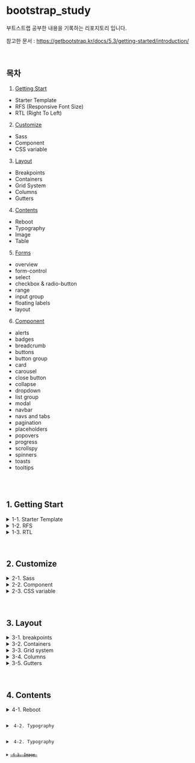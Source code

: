 # bootstrap_study
부트스트랩 공부한 내용을 기록하는 리포지토리 입니다.
</br>

참고한 문서 : https://getbootstrap.kr/docs/5.3/getting-started/introduction/

</br>

## 목차
1. [Getting Start](#1.-Getting-Start)
  - Starter Template
  - RFS (Responsive Font Size)
  - RTL (Right To Left)
2. [Customize](#1.-Customize)
  - Sass
  - Component
  - CSS variable 
3. [Layout](#1.-Layout)
  - Breakpoints
  - Containers
  - Grid System
  - Columns
  - Gutters
4. [Contents](#1.-Contents)
  - Reboot
  - Typography
  - Image
  - Table
5. [Forms](#1.-Forms)
  - overview
  - form-control
  - select
  - checkbox & radio-button
  - range
  - input group
  - floating labels
  - layout
6. [Component](#6.-Component)
  - alerts
  - badges
  - breadcrumb
  - buttons
  - button group
  - card
  - carousel
  - close button
  - collapse
  - dropdown
  - list group
  - modal
  - navbar
  - navs and tabs
  - pagination
  - placeholders
  - popovers
  - progress
  - scrollspy
  - spinners
  - toasts
  - tooltips

</br>
</br>

## 1. Getting Start
<details>
<summary> 1-1. Starter Template</summary>
<div markdown="1">

### Starter Template

```css
<!doctype html>
<html lang="ko">
  <head>
    <!-- Required meta tags -->
    <meta charset="utf-8">
    <meta name="viewport" content="width=device-width, initial-scale=1">

    <!-- Bootstrap CSS -->
    <link href="https://cdn.jsdelivr.net/npm/bootstrap@5.0.2/dist/css/bootstrap.min.css" rel="stylesheet" integrity="sha384-EVSTQN3/azprG1Anm3QDgpJLIm9Nao0Yz1ztcQTwFspd3yD65VohhpuuCOmLASjC" crossorigin="anonymous">

    <title>Hello, world!</title>
  </head>

  <body>
    <h1>Hello, world!</h1>

    <!-- Optional JavaScript; choose one of the two! -->

    <!-- Option 1: Bootstrap Bundle with Popper -->
    <script src="https://cdn.jsdelivr.net/npm/bootstrap@5.0.2/dist/js/bootstrap.bundle.min.js" integrity="sha384-MrcW6ZMFYlzcLA8Nl+NtUVF0sA7MsXsP1UyJoMp4YLEuNSfAP+JcXn/tWtIaxVXM" crossorigin="anonymous"></script>

    <!-- Option 2: Separate Popper and Bootstrap JS -->
    <!--
    <script src="https://cdn.jsdelivr.net/npm/@popperjs/core@2.9.2/dist/umd/popper.min.js" integrity="sha384-IQsoLXl5PILFhosVNubq5LC7Qb9DXgDA9i+tQ8Zj3iwWAwPtgFTxbJ8NT4GN1R8p" crossorigin="anonymous"></script>
    <script src="https://cdn.jsdelivr.net/npm/bootstrap@3.0.2/dist/js/bootstrap.min.js" integrity="sha384-cVKIPhGWiC2Al4u+LWgxfKTRIcfu0JTxR+EQDz/bgldoEyl4H0zUF0QKbrJ0EcQF" crossorigin="anonymous"></script>
    -->
  </body>

</html>
```

### Meta 태그

 meta 태그는 <head></head>요소 내부에 위치하는 특수 태그로, 웹 서버와 웹 브라우저 간에 상호 교환되는 정보를 정의하는데 사용합니다. 사이트의 디자인에는 전혀 영향을 미치지 않고 문서의 내용, 키워드, 누가 만들었는지 등의 `문서 자체의 특성`을 담고 있습니다.

 HTML5에서는 <meta> 요소를 통해 웹 페이지에서 사용자가 볼 수 있는 영역인 viewport를 제어할 수 있도록 name 속성에 viewport 속성값`(name=”viewport”)`을 제공하고 있습니다. 

- meta 태그 요소
    - `http-equiv`
        
        웹 브라우저가 서버에 명령을 내리는 속성. name 속성을 대신해 사용될 수 있으며, html 문서가 응답 헤더와 함께 웹 서버로부터 웹 브라우저에 전송되었을 때만 의미를 갖습니다. 
        
        - <meta `http-equiv="X-UA-Compatible"` content="IE=edge"/>
            - 브라우저 호환성을 지정
            - 항상 IE8 이상의 버전에서 **최신 표준모드**로 렌더링, 모든 IE 브라우저에 호환성 보기를 무시
            - 인터넷 익스플로러의 버전에 따라 렌더링 방식이 다르기 때문에 레이아웃이 깨지거나 작동하지 않을 수 있음
        - <meta `http-equiv="Expires"` content="1"/>
            - 캐시 완료시간을 정의하고, 1분이 지나면 캐시를 지우고 값을 새로 읽어옴
        - <meta `http-equiv="Pragma"` content="no-cache"/>
            - 캐시가 되지 않게 하는 태그(매번 새로운 페이지를 엶)
        - <meta `http-equiv="Content-Type"` content="text/html”; charset=utf-8">
            - 웹문서의 언어를 설정하는 태그
            - 한글을 인식하기 위해선 `charset=utf-8`로 설정해야 함
    - meta 예시 (name)
        - 몇 개의 meta 정보의 이름을 정할 수 있는 속성
        
        ```html
        <!--검색 엔진에 의해 검색되는 단어를 지정합니다-->
        <meta name="keyword" content="Web, html, 웹 표준"/>
        
        <!--검색 결과에 표시되는 문자를 지정합니다-->
        <meta name="description" content="HTML meta tag page"/>
        
        <!--문서의 저자를 정의하는 예제-->
        <meta name="author" content="TCPSchool"/>
        
        <!--모든 장치에서 웹 사이트가 잘 보이도록 뷰포트를 설정하는 예제-->
        <meta name="viewport" content="width=device-width, initial-scale=1.0"/>
        
        <!--날짜(제작일)-->
        <meta name="Date" content="2016-02-15T07:45:37+09:00" />
        ```
        
    - content
        - meta 정보의 내용을 지정
        - name 이나 http-equiv 속성이 명시 되었다면 반드시 포함되어야 하는 속성, 두 속성이 없다면 사용하지 않아도 됨
        
        - meta Robots : name이 robots인 메타 태그의 content에 대한 설명
        
        ```
        <!--content 속성에 지정할 수 있는 값은 다음과 같습니다.-->
        기본 index, follow의 긍정, 부정값의 조합
        1. All(기본값) : 'index, follow'
        2. None : 'noindex, nofollow'
        3. Index : 그 페이지를 수집 대상으로 함
        4. Follow : 그 페이지를 포함해 링크가 걸린 곳을 수집 대상으로 함
        5. Noindex : 그 페이지를 수집대상에서 제외
        6. Nofollow : 그 페이지를 포함해 링크가 걸린 곳을 수집 대상으로 하지 않음
        
        <meta name="Robots" content="noindex, nofollow" />
        ```
        

### Popper

포퍼는 위치 기반으로 `툴팁`과 `팝오버` 같은 UI 요소를 올바르게 배치해주는 `Javascript 라이브러리` 입니다. HTML 요소 사이의 상대적인 위치를 계산해 요소가 화면에 잘 나타나도록 도와줍니다. 용량이 작아 사용감이 좋다는 장점이 있습니다. 

- 부트스트랩에서 popper가 `있는 버전`과 `없는 버전`으로 나눈 이유
    - 부트스트랩은 버전4까지는 Popper를 이용해 툴팁과 팝오버 같은 UI 요소의 위치를 관리
    - 버전5부터는 부트스트랩 자체적으로 개발한 Popper 기능을 사용하고 있어 boostrap5부터는 별도의 Popper.js 라이브러리를 포함할 필요가 없음
    - 부트스트랩 자체 popper를 가지면서 UI 요소의 위치 관리에 대한 성능과 유연성 향상

---

### HTML5 doctype

아래 코드를 추가해 html을 적용합니다. 이 부분이 없다면, funky incomplete styling의 페이지를 만들 수 있습니다. 

```css
<!doctype html>
<html lang="en">
  ...
</html>
```

### Responsive meta tag

```css
<!-- Required meta tags -->
    <meta charset="utf-8">
    <meta name="viewport" content="width=device-width, initial-scale=1">
```

`<meta charset=”utf-8”>` : html 파일의 인코딩을 알려주는 코드, 브라우저에게 text 표현 방식을 알려주는 방식. 이 태그가 없으면 한글, 특수문자들이 깨져서 나올 수 있습니다.

`<meta name~> :` 두 번째 meta를 추가해야 반응형 화면을 구현할 수 있습니다. 

### Bootstrp CSS

이거를 추가하면 부트스트랩에서 미리 정의된 components를 불러와 사용할 수 있습니다. 

```css
<!-- Bootstrap CSS --> 
    <link href="https://cdn.jsdelivr.net/npm/bootstrap@5.0.2/dist/css/bootstrap.min.css" rel="stylesheet" integrity="sha384-EVSTQN3/azprG1Anm3QDgpJLIm9Nao0Yz1ztcQTwFspd3yD65VohhpuuCOmLASjC" crossorigin="anonymous">
```

### JavaScript

js에는 두 가지 버전이 있는데, 이는 popper의 유무 차이입니다. 

- Bundle : popper를 번들로 포함한 소스 코드

```css
<!-- Option 1: Bootstrap Bundle with Popper -->
<script src="https://cdn.jsdelivr.net/npm/bootstrap@5.0.2/dist/js/bootstrap.bundle.min.js" integrity="sha384-MrcW6ZMFYlzcLA8Nl+NtUVF0sA7MsXsP1UyJoMp4YLEuNSfAP+JcXn/tWtIaxVXM" crossorigin="anonymous"></script>
```

- Separate : popper를 포함하지 않은 소스 코드로, popper가 먼저 선행 되어야 함

```css
<!-- Option 2: Separate Popper and Bootstrap JS -->
<script src="https://cdn.jsdelivr.net/npm/@popperjs/core@2.9.2/dist/umd/popper.min.js" integrity="sha384-IQsoLXl5PILFhosVNubq5LC7Qb9DXgDA9i+tQ8Zj3iwWAwPtgFTxbJ8NT4GN1R8p" crossorigin="anonymous"></script>
<script src="https://cdn.jsdelivr.net/npm/bootstrap@5.0.2/dist/js/bootstrap.min.js" integrity="sha384-cVKIPhGWiC2Al4u+LWgxfKTRIcfu0JTxR+EQDz/bgldoEyl4H0zUF0QKbrJ0EcQF" crossorigin="anonymous"></script>    
```

</div>
</details>

<details>
<summary> 1-2. RFS </summary>
<div markdown="1">
**RFS**는 글꼴 크기를 조절하기 위해 만들어졌던 유닛 크기 조절 엔진입니다.

`margin`, `padding`, `border-radius`, `box-shadow`의 단위 값으로 대부분의 css 속성의 크기를 조정할 수 있습니다. 

rem 값 및 view port 단위가 혼합된 `calc()함수`를 컴파일하고, 이를 통해 반응형 스케일링 동작을 활성화할 수 있습니다. 

- calc() 함수
    - 괄호 안의 식을 계산한 결과를 속성값으로 사용하게 해주는 함수
    - 반응형이나 모바일 코딩을 할 때, %로 값을 주기 애매한 것들이 있는데, calc()를 사용해 position, absolute, fixed를 사용하면 정확한 px값을 지정해줄 수 있습니다.
    
    ```css
    // calc() 적용 가능한 필드
    width, height, margin, padding
    
    // 예시
    width:calc(100%/7);
    widht:calc(100px + 5px); 
    ```
    
- calc() 사용시 티
    - 모든 계산은 왼쪽 → 오른쪽
    - 우선순위 : 곱하기, 나누기 > 더하기, 빼기
    - 오페라 브라우저, IE9 미만의 브라우저에서는 지원 불가능
    - 호환성을 위해 -moze, -webkit 같은 `vendor-prefix`를 먼저 작성
    - calc(50% - 10px)와 같이 다른 단위 값 사용가능
    - 더하기/빼기에는 앞뒤 공백이 필수이지만, 곱하기/나누기에는 공백이 없어도 됩니다

### RFS 사용하기

믹스인은 Bootstrap에 포함되어 있으며, `Bootstrap의 scss를 포함`하면 사용할 수 있습니다. 필요하면 RFS를 독립형으로 설치할 수도 있습니다. 

rfs() 믹스인의 약어들

- `font-size`
    
    ```css
    .title {
    	@include font-size(4rem);
    }
    
    .title {
    	font-size: calc(1.525rem + 3.3vw)
    }
    
    // 최소 가로가 1200픽셀인 반응형 화면
    @media (min-width: 1200px) {
    	.title {
    		font-size: 4rem; /*4rem == 64px*/ 
    	}
    }
    
    .selector {
    	@include rfs(4rem, border-radius);
    }
    ```
    
- `margin` 관련 : margin, margin-top, margin-right, margin-bottom, margin-left
- `padding` 관련 : padding, padding-top, padding-right, padding-bottom, padding-left
    - `!important` : 나중에 설정한 값이 적용되지 않게 하는 단어
    
    ```css
    .selector {
    	@include padding(2.5rem !important);
    }
    ```
    

포함해서 사용하고 싶지 않으면, rfs-value()나 rfs-fluid-value()를 사용할 수 있습니다. 

- `rfs-value()` : px 값이 전달되면 값을 rem 값으로 변환하고, px 값이 아니라면 동일한 결과를 반환합니다.
- `rfs-fluid-value()` : 속성 크기를 조정해야할 때 값의 유동적 버전을 반환합니다.
    
    ```css
    .selector {
    	// lg 중단점 아래에만 스타일을 적용합니다. 
      @include media-breakpoint-down(lg) {
        padding: rfs-fluid-value(2rem);
        font-size: rfs-fluid-value(1.125rem);
      }
    }
    ```
    
    `→ 여기서 가져가야 할 것 : rem, vw 는 알아야함!!!!`
  
</div>
</details>


<details>
<summary>1-3. RTL </summary>
  <div>
    오른쪽에서 왼쪽으로 쓰는 텍스트를 사용해야 할 때 추가하는 설정입니다.

### RTL 사용하기 위한 조건

1. <html> 안에 `dir=”rtl”`을 설정 해야합니다. 
2. <html> 안에 `lang=”ar”`와 같이 적절한 lang 속성을 추가합니다. 

RTL이 활성화되고, 컴파일 경량화된 CSS의 스타일시트

```css
<link rel="stylesheet" href="https://cdn.jsdelivr.net/npm/bootstrap@5.0.2/dist/css/bootstrap.rtl.min.css" integrity="sha384-gXt9imSW0VcJVHezoNQsP+TNrjYXoGcrqBZJpry9zJt8PCQjobwmhMGaDHTASo9N" crossorigin="anonymous">
```

### RTL을 반영한 시작 템플릿

html 태그 안에 lang=”ar”, dir=”rtl”이 반영 되어있고, <head> 태그 안에 위에서 언급한 css 스타일시트가 포함된 것을 확인할 수 있습니다. 

```css
<!doctype html>
<html lang="ar" dir="rtl">

  <head>
...
    <!-- Bootstrap CSS -->
    <link rel="stylesheet" href="https://cdn.jsdelivr.net/npm/bootstrap@5.0.2/dist/css/bootstrap.rtl.min.css" integrity="sha384-gXt9imSW0VcJVHezoNQsP+TNrjYXoGcrqBZJpry9zJt8PCQjobwmhMGaDHTASo9N" crossorigin="anonymous">
		
		<title>مرحبا بالعالم!</title>
...
  </head>

  <body>
...
  </body>

</html>
```
  </div>
</details>


</br>
</br>

## 2. Customize

<details>
<summary> 2-1. Sass</summary>
  <div markdown="1">
    CSS의 단점(동일한 코드 재사용을 위한 중복, 변수 선언 불가능)을 보완한 확장 언어입니다.

컴파일 과정을 통해 CSS 파일을 생성해 줘 코드 작성에 드는 시간을 줄여주고, 코드를 관리하는데 도움을 줍니다. sass, scss는 변수 선언이 가능합니다.

Sass의 `장점`

- 하나의 컴파일러로 모두 컴파일 가능
- 오래된 CSS 확장 언어기에 많은 커뮤니티를 가지고 있음

### Sass로 스타일시트 생산하는 방법

- Sass가 제공하는 문법 기반으로 코드 작성
- 컴파일 → CSS 파일 빌드

SCSS는 전처리기로, 표준 CSS보다 훨씬 많은 기능으로 편리하게 코드를 작성할 수 있습니다. 

하지만 웹에서는 CSS만 동작하므로 작성한 전처리기를 웹에서 동작 가능한 `표준의 CSS로 컴파일` 합니다. 

- Sass vs. SCSS
    
    Sass:
    
    중괄호, 세미콜론을 사용하지 않아 코드가 깔끔하고, 더 간결하고 작성하기에 편리합니다. 
    
    ```css
    .list
      width: 100px
      float: left
      li
        color: red
        background: url("./image.jpg")
        &:last-child
          margin-right: -10px
    ```
    
    SCSS:
    
    중괄호, 세미콜론 있지만 인라인 코드를 작성할 수 있고, CSS와 유사한 문법을 가지기 때문에 코드 통합이 훨씬 쉽습니다. 보통의 경우 SCSS를 주로 사용합니다. 
    
    ```css
    .list {
      width: 100px;
      float: left;
      li {
        color: red;
        background: url("./image.jpg");
        &:last-child {
          margin-right: -10px;
        }
      }
    }
    ```
    

### 패키지 매니저를 사용하지 않는 프로젝트의 파일 구조

```css
your-project/
├── scss
│   └── custom.scss
└── bootstrap/
    ├── js
    └── scss
```

custom-element 클래스의 색깔과 배경 색깔을 설정하는 코드

```css
.custom-element {
	color: $gray-100;
	background-color: $dark;
}
```

### 더하기 및 빼기

더하기와 빼기는 calc()함수를 이용할 수도 있고, add(), subtract() 함수를 이용해 구현할 수 있습니다. 

calc()는 식에 0이 들어갔을 때 에러가 발생할 수 있으므로 식에 0이 있는 경우에 `add()`, `subtract()`를 이용할 수 있습니다.

```css
$border-radius: .25rem;
$border-width-nonzero: 1px;
$border-width-zero: 0px;

// valid, Output calc(.25rem - 1px)
.element {
	border-radius: calc($border-radius - $border-width-nonzero);
}

// valid, Output calc(.25rem - 1px)
.element {
	border-radius: subtract($border-radius - $border-width-nonzero);
}

// invalid, calc(.25rem - 0px)
.element {
	border-radius: calc($border-radius - $border-width-zero);
}

// valid, Output : .25rem
.element {
	border-radius: subtract($border-radius - $border-width-zero);
}
	
```

### 색상 스킴(scheme)

- `prefers-color-scheme`은 미디어(media) 쿼리의 간단한 믹스인 입니다
- light, dark, 사용자 정의 색상 배합을 지원합니다

```css
@mixin color-scheme($name) {
	@media (prefers-color-scheme: #($name}) {
		@content;
	}
}
```

```css
.custom-element {
	@include color-scheme(dark) {
		// 다크 모드 스타일 삽입
	}
	
	@include color-scheme(custom-name-scheme) {
		// 사용자 설정 스킴 스타일 삽입
	}
}
```
  </div>
</details>

<details>
<summary> 2-2. Component</summary>
  <div markdown="1">
    Bootstrap의 컴포넌트는 주로 기본-제어자 명명법으로 만들어졌습니다. 

이는 가장 상위 클래스에서 하위로 내려가면서 그룹화하기 용이 합니다. 

예) 기본 클래스 : `.btn`같은 기본 클래스

제어자 클래스 : `.btn-primary`, `.btn-success`

위에서 정의한 제어자 클래스는 $theme-colors 맵에서 구축되어 제어자 클래스 수와 이름을 재정의 합니다. 

```css
$theme-colors: (
  primary: #007bff,
  secondary: #6c757d,
  success: #28a745,
  // ... 다른 색상들 ...
);
// primary, secondary, success 는 색상 이름
```

- 예시 코드 ($theme-colors 맵을 반복해 .alert 컴포넌트 제어자 생성)
    
    ```jsx
    // Generate contextual modifier classes for colorizing the alert
    
    @each $state, $value in $theme-colors {
      $alert-background: shift-color($value, $alert-bg-scale);
      $alert-border: shift-color($value, $alert-border-scale);
      $alert-color: shift-color($value, $alert-color-scale);
    
      @if (contrast-ratio($alert-background, $alert-color) < $min-contrast-ratio) {
        $alert-color: mix($value, color-contrast($alert-background), abs($alert-color-scale));
      }
      .alert-#{$state} {
        @include alert-variant($alert-background, $alert-border, $alert-color);
      }
    }
    ```
    
- 예시 코드 ($theme-colors 맵을 반복해 .list-group 컴포넌트 제어자 생성)
    
    ```jsx
    // List group contextual variants
    // Add modifier classes to change text and background color on individual itmes.
    // Organizationally, this must come after the ':hover' states
    
    @each $state, $value in $theme-colors {
      $list-group-variant-bg: shift-color($value, $list-group-item-bg-scale);
      $list-group-variant-color: shift-color($value, $list-group-item-color-scale);
      @if (contrast-ratio($list-group-variant-bg, $list-group-variant-color) < $min-contrast-ratio) {
        $list-group-variant-color: mix($value, color-contrast($list-group-variant-bg), abs($list-group-item-color-scale));
      }
    
      @include list-group-item-variant($state, $list-group-variant-bg, $list-group-variant-color);
    }
    ```
  </div>
</details>


<details>
<summary> 2-3. CSS variable</summary>
  <div markdown="1">
    이 변수는 브라우저 검사기, 코드 샌드박스, 일반 프로토타입을 작업할 때 `테마 색상, 중단점, 주요 글꼴 스택`과 같이 일반적으로 자주 사용되는 값에 대해 간단한 접근을 제공합니다.

제 3의 css와의 충돌을 피하기 위해 모든 사용자 정의 속성 앞에 `bs-`(bootstrap)가 붙습니다.

이 css 변수들은 _root.scss에 위치해 있고, 컴파일된 dist 파일에 포함되어 있습니다. :root를 명시한 뒤 사용할 수 있습니다. 

```jsx
// 예시 코드

:root {
  --bs-blue: #0d6efd; 
  --bs-indigo: #6610f2;
  --bs-purple: #6f42c1;
	--bs-font-sans-serif: system-ui, -apple-system, "Segoe UI", Roboto, "Helvetica Neue", Arial, "Noto Sans", "Liberation Sans", sans-serif, "Apple Color Emoji", "Segoe UI Emoji", "Segoe UI Symbol", "Noto Color Emoji";
  --bs-font-monospace: SFMono-Regular, Menlo, Monaco, Consolas, "Liberation Mono", "Courier New", monospace;
  --bs-gradient: linear-gradient(180deg, rgba(255, 255, 255, 0.15), rgba(255, 255, 255, 0));
}
```

### 접두사

사용자가 작성한 코드와 충돌을 피하기 위해 CSS 변수는 앞에  `--` 접두사를 붙입니다. 

기본값은 `bs-` 입니다.

```jsx
// 예시 코드 

.ex {
  --color: red; // 여기에서의 --color는 기존의 color와는 다른 속성입니다.
  color: blue;
}

body {
  font: 1rem/1.5 var(--bs-font-sans-serif);
}
a {
  color: var(--bs-blue);
}
```
    
  </div>
</details>

</br>
</br>

## 3. Layout
<details>
<summary> 3-1. breakpoints</summary>
  <div markdown="1">
  브레이크 포인트는 반응형 레이아웃이 장비에서 어떻게 행동할 지 커스터마이징 할 수 있는 가로입니다. 

### Breakpoints 핵심 개념

- **`Breakpoints` aret he building blocks of responsive design**
    - 부트스트랩을 사용해 특정 뷰포트나 장치 사이즈를 조절할 수 있음
- **Use `media queries` to architect your CSS by breakpoint**
- **Mobile first, responsive design is the goal**

각 breakpoint에는 고유한 컨테이너/클래스 접두어/수정자가 있습니다. 

### 가능한 breakpoints

부트스트랩에는 6개의 기본 breakpoints가 있습니다. 만약 Sass 파일을 사용한다면 breakpoints도 커스터마이즈 할 수 있습니다. 

width는 12의 배수

예시 (Breakpoint : Class infix, Dimensions 순)

- Extra small : NONE, <576px
- small : sm, ≥576px
- Medium :md, ≥768px
- Large : lg, ≥992px
- Extra large : xl, ≥1200px
- Extra extra large : xxl, ≥1400px

### Media queries

- min-width
    
    ```css
    // 'xs' 사이즈는 media query가 없습니다.
    
    @media (min-width: 576px) { ... } // 핸드폰 같이 작은 장비
    @media (min-width: 768px) { ... } // 태블릿
    @media (min-width: 992px) { ... } // 데스크탑
    @media (min-width: 1200px) { ... } // 1200px 이상의 큰 데스크탑
    @media (min-width: 1400px) { ... } // 1400px 이상의 큰 데스크탑
    ```
    
- max-width
    
    max-width에서는 위 코드와 동일하나 px 값을 .02px을 뺀 값으로 설정해야합니다. 
    
    `0.02px 값을 빼는 이유` : 브라우저는 range context queries를 지원하지 않기 때문에 **더 높은 정밀도의 값**을 사용해 분수너비가 있는 min-, max- 접두사 및 뷰포트의 제한 사항을 해결합니다.
    
    ```css
    // 'xs' 사이즈는 media query가 없습니다.
    
    @media (max-width: 575.98px) { ... } // 핸드폰 같이 작은 장비
    @media (max-width: 767.98px) { ... } // 태블릿
    @media (max-width: 991.98px) { ... } // 데스크탑
    @media (max-width: 1199.98px) { ... } // 1200px 이하의 큰 데스크탑
    @media (max-width: 1399.98px) { ... } // 1400px 이하의 큰 데스크탑
    ```
    
- break point `width 여러개` 설정하기
    
    ```css
    @media (min-width: 768px) and (max-width: 1199.98px) { ... }
    ```
	
  </div>
</details>

<details>
<summary> 3-2. Containers</summary>
  <div markdown="1">
  컨테이너는 주어진 장치나 viewport 안에서 내용을 contain, pad, align하는 근본적인 빌딩 블록입니다.

### 작동 방식

컨테이너는 가장 기본적인 레이아웃 요소이고, 부트스트랩의 `기본 grid 시스템`을 이용하기 위해서는 필수입니다. 컨테이너는 contain, pad, center에 사용됩니다. 

- 부트스트랩의 3가지 컨테이너
    - `.container`
        - 각 반응형 breakpoint에 max-width를 설정
    - `.container-(breakpoint)`
        - 특정 breakpoint까지 width : 100% 설정
    - `.container-fluid`
        - 모든 breakpoint에 100% 설정

- container 예시
    - 각 사이즈(sm, md,,)의 breakpoint에 도달하기 전까지는 width=100%
    
    ### Default Container
    
    부트스트랩의 `.container`는 breakpoint 마다 max-width가 변경되는 반응형/fixed width 컨테이너 입니다. 
    
    기본으로 제공되는 크기는 다음과 같으며, Sass map에서 수정할 수도 있습니다. 
    
    ```css
    $container-max-widths: (
      sm: 540px,
      md: 720px,
      lg: 960px,
      xl: 1140px,
      xxl: 1320px
    );
    ```
	
  </div>
</details>

<details>
<summary> 3-3. Grid system </summary>
  <div markdown="1">
  부트스트랩의 grid system은 내용을 할당하고 layout하기 위해 `container, row, column 시리즈`를 사용합니다. 이는 flexbox에 있으며, 전적으로 반응형입니다. 

작동 방법

- 부트스트랩의 그리드는 **6개의 반응형 breakpoint**s를 가집니다
    - 컨테이너, 컬럼 크기/행동을 각 breakpoint로 조절할 수 있음을 의미
- 컨테이너는 콘텐츠를 중앙에 놓고 가로로 채웁니다
- **행은 열의 wrapper** 입니다
    - 행은 열 크기를 균일하게 적용하고, gutter class를 통해 콘텐츠의 간격을 변경하는 수정자 클래스를 지원합니다.
- **열(column)은 매우 유연**합니다
    - 행 당 12개의 템플릿 열을 사용할 수 있어 여러 열에 걸쳐 있는 다양한 요소 조합을 만들 수 있습니다.
- **Gutters는 반응형이고, 사용자 정의가 가능합니다**
    - Gutter 클래스는 모든 breakpoint에서 사용가능하고, margin/padding 간격과 같은 크기
    - 수평 gutter는 `.gx-*`, 수직 gutter는 `.gy-*`, 모든 gutter는 g-*로 변경합니다
    - `.g-0`은 gutter를 제거하는 데에 사용 가능합니다
- Sass 변수, 맵, 믹스인은 그리드를 구동합니다
    - bootstrap에서 미리 정의된 grid class를 사용하지 않으려면 grid의 Sass 소스를 추가해 직접 생성할 수 있습니다

### 열 자동 레이아웃

- **같은 너비** : 별다른 설정을 하지 않으면, 각 중단점에서 생성하는 **모든 열의 너비는 동일**
    - `<div class=”col”>`
    
    
    - html 코드
        
        ```html
        <div class="container">
          <div class="row">
            <div class="col">
              1 of 2
            </div>
            <div class="col">
              2 of 2
            </div>
          </div>
          <div class="row">
            <div class="col">
              1 of 3
            </div>
            <div class="col">
              2 of 3
            </div>
            <div class="col">
              3 of 3
            </div>
          </div>
        </div>
        ```
        
- **하나의 column 너비 설정** : 한 열의 너비를 설정하면 그 주변에 있는 열은 자동 크기 조절됩니다
    - `<div class=”col”>`, `<div class=”col-6”>`
    
    
    - html 코드
        
        ```html
        <div class="container">
          <div class="row">
            <div class="col">
              1 of 3
            </div>
            <div class="col-6">
              2 of 3 (wider)
            </div>
            <div class="col">
              3 of 3
            </div>
          </div>
          <div class="row">
            <div class="col">
              1 of 3
            </div>
            <div class="col-5">
              2 of 3 (wider)
            </div>
            <div class="col">
              3 of 3
            </div>
          </div>
        </div>
        ```
        
- **가변 너비 컨텐츠** : `col-{breakpoint}-auto` 클래스를 사용하면 컨텐츠의 자연스러운 너비에 따라 열 크기를 조정합니다
    

### 행열

`.row-cols-*`(예시 : .row-cols-4) 클래스를 사용해 행렬을 만들 수 있습니다. 

.col-* 클래스는 개별 column에 적용되고, 행열 클래스는 부모 .row에 설정됩니다. 

```html
<div class="container text-center">
  <div class="row row-cols-2"> // 컬럼 2개
    <div class="col">Column</div>
    <div class="col">Column</div>
    <div class="col">Column</div>
    <div class="col">Column</div>
  </div>
</div>
```

<div class="row `row-cols-auto`"> 도 존재하고, 결과는 다음과 같습니다
	
  </div>
</details>

<details>
<summary> 3-4. Columns </summary>
  <div markdown="1">
  ### 열 작동 원리

- 열은 그리드의 **flexbox 아키텍처 기반**입니다
    - 열이 커지거나 줄어드는 방식을 선택할 수 있습니다
- 그리드 레이아웃을 만들 때 **모든 컨텐츠는 열**에 들어갑니다
    - 그리드 계층 구조는 `container → row → column → contents` 입니다
- Bootstrap에는 빠른 반응형 레이아웃을 만들기 위해 `미리 정의된 클래스`가 포함되어 있습니다
    - 각 그리드 계층의 12개의 열에 원하는 레이아웃을 생성할 수 있습니다

### 열 정렬

- 수직 정렬
    - `align-items-*` 를 통해 열의 위치를 지정할 수 있습니다
    - `<div class=”row align-items-start”>`
        
        
    - html 코드
        
        ```html
        <div class="container">
          <div class="row align-items-start">
            <div class="col-3">
              One of three columns
            </div>
          </div>
        ```
        
    - `<div class=”row align-items-center”>`
        
        
    - `<div class=”row align-items-end”>`
        
        
    - 각 열에 위치를 다르게 설정해 정렬할 수도 있습니다
        
    
- 수평 정렬
    - 수평 정렬은 `justify-content-*` 클래스를 이용해 구현할 수 있습니다
    - * 에 들어갈 수 있는 키워드 : **start(default)**, center, **end** `+ around, between, evenly`

### 열 줄바꿈

단일 행에 12개 이상의 열이 있는 경우, 추가 열의 각 그룹은 하나의 단위씩 새 줄로 줄바꿈 됩니다

```html
<div class="container">
  <div class="row">
    <div class="col-9">.col-9</div>
    <div class="col-offset-4 col-4">.col-4<br>Since 9 + 4 = 13 &gt; 12, this 4-column-wide div gets wrapped onto a new line as one contiguous unit.</div>
    <div class="col-6">.col-6<br>Subsequent columns continue along the new line.</div>
  </div>
</div>
```

열 분할/재정렬/오프셋은 잘 모르겠어서 추후 공부 후 업로드 예정
	
  </div>
</details>

<details>
<summary> 3-5. Gutters </summary>
  <div markdown="1">
  gutter는 열 사이의 패딩으로, bootstrap 그리드 시스템에서 컨텐츠의 간격을 맞추고, 정렬하는 데에 사용 됩니다. 

### 거터 작동원리

- 거터는 가로 padding에 의해 생성되는 열 컨텐츠 사이의 간격입니다.
    - 각 열에 padding-right, padding-left를 설정해 음수 margin을 사용해 각 행의 시작과 끝에서 이를 오프셋하여 콘텐츠를 정렬합니다
- 거터의 너비는 `1.5rem(24px)`에서 시작합니다
- 거터는 반응형으로 조정될 수 있습니다
    - breakpoint 별로 거터 클래스를 사용해 가로/세로를 비롯한 모든 거터를 수정할 수 있습니다

### 수평 거터

- `.gx-* 클래스`를 사용해 수평 거터 너비를 제어할 수 있습니다
- .container 또는 .container-fluid 부모는 일치하는 padding 유틸리티를 사용해 원하지 않는 오버플로를 방지하기 위해 더 큰 gutter를 사용하는 경우 조정해야할 수 있습니다 → 대안은 `overflow-hidden 클래스`로 `.row 주위에 래퍼`를 추가하는 것입니다
    
    
    ```html
    <div class = “overflow-hidden”> 
    	<div class=”row”>~
    ```
    
    
    ```html
    <div class="container px-4 text-center">
      <div class="row gx-5"> // 여기에 gutter 5가 적용 되어있습니다
        <div class="col">
         <div class="p-3">Custom column padding</div>
        </div>
        <div class="col">
          <div class="p-3">Custom column padding</div>
        </div>
      </div>
    </div>
    ```
    

### 수직 거터

- `.gy-* 클래스`를 사용해 열이 줄바꿈 될 때 행 내의 세로 거터 너비를 제어하는 데 사용할 수 있습니다.
    - 수평 거터와 마찬가지로 페이지 끝 .row 아래에 약간의 오버플로를 유발할 수 있습니다. 이 경우 `.overflow-hidden 클래스`로 `.row 주위에 래퍼`를 추가합니다.


```html
<div class="container overflow-hidden text-center">
  <div class="row gy-5">
    <div class="col-6">
      <div class="p-3">Custom column padding</div>
    </div>
    <div class="col-6">
      <div class="p-3">Custom column padding</div>
    </div>
    <div class="col-6">
      <div class="p-3">Custom column padding</div>
    </div>
    <div class="col-6">
      <div class="p-3">Custom column padding</div>
    </div>
  </div>
</div>
```

### 수평 & 수직 거터

- .`g-* 클래스`를 사용해 거터 너비를 제어할 수 있습니다.
    
    
    ```html
    <div class="container text-center">
      <div class="row g-2">
        <div class="col-6">
          <div class="p-3">Custom column padding</div>
        </div> -> 3번 더 반복
      </div>
    </div>
    ```
    

### 거터 제거

- 사전 정의된 그리드 클래스 열 사이의 거터는 `.g-0`으로 제거할 수 있습니다. 이렇게 하면 .row에서 음수 margin이 제거되고, 모든 직계 자식 열에서 가로 padding이 제거 됩니다
    
    
    ```html
    <div class="row g-0 text-center">
    
    <!--화면이 sm 사이즈일 때는 열 6개 크기, md 사이즈일 때는 열 8개 크기-->
      <div class="col-sm-6 col-md-8">.col-sm-6 .col-md-8</div>
    
    <!--화면이 sm 사이즈일 때는 열 6개 크기, md 사이즈일 때는 열 4개 크기-->
      <div class="col-6 col-md-4">.col-6 .col-md-4</div>
    
    </div>
    ```
	
  </div>
</details>

</br>
</br>

## 4. Contents 

<details>
<summary> 4-1. Reboot </summary>
  <div markdown="1">
    Reboot는 `단일 파일에 있는 요소별 css 변경 모음`을 의미하고, Bootstrap을 초기에 빌드하는 우아하고 일관되며 간단한 기준선을 제공합니다. 

> 몇몇 요소들의 margin-top이 제거되거나, 기본 폰트가 변경되는 등 **요소들의 기본 설정 값이 변경된 내용**을 설명하고 있습니다.
> 

### 제목

제목크기는 <h1>-<h6> 요소로 설정할 수 있으며, 구체적인 특징은 다음과 같습니다.

margin-top : removed

margin-bottom : .5rem(8px)

line-height : tightened 

### 문단

모든 <p> 요소는 모두 `margin-top이 제거`되어있고, `margin-bottom은 1rem` 입니다. 

### 링크

링크는 기본 색상과 underline이 적용됩니다. :hover일 때 링크는 변경되며, :visited일 때는 변경되지 않습니다.

### 목록

모든 목록(`<ul>, <ol>, <dl>`)에는 `margin-top과 margin-bottom: 1rem`이 제거됩니다. 중첩된 목록에는 margin-bottom이 없습니다. 

`<ul>, <ol> 요소`에서 padding-left를 재설정했습니다.

### 인라인 코드

인라인 코드는 <code> 태그로 묶고, html 꺽쇠 괄호는 ‘<’로 작성하는 것이 아닌, `&lt;` 나 `&rt;` 로 표현해서 꺽쇠를 escape 해야합니다.

```html
For example, <code>&lt;section&gt;</code> should be wrapped as inline.

<!--output : For example, <section> should be wrapped as inline-->
```

### 코드 블록

코드가 여러 줄일 때는 <pre></pre> 태그를 사용합니다. 

올바른 렌더링을 위해 `꺽쇠 괄호를 이스케이프`를 잊으면 안됩니다.

<pre> 요소는 margin-top을 제거하고 margin-bottom에 rem 단위를 사용하도록 재설정 됩니다.
  </div>
</details>

<details>
<summary> 4-2. Typography </summary>
  <div markdown="1">
		
  </div>
</details>

<details>
<summary> 4-2. Typography </summary>
  <div markdown="1">
    ### 전역 설정

- 각 os 및 기기에 가장 적합한 기본 글꼴 스택을 사용합니다
- 일반적으로 `16px`의 기본 글꼴 크기를 제공하고, 브라우저 기본값은 사용자가 지정 가능합니다
- <body>에 적용된 타이포그래피는 `$font-family-base`, `$font-size-base`, `$line-height-base` 속성을 사용합니다
- `$link-color`를 통해 글로벌 링크 색상을 설정합니다
- `$body-bg`를 사용해 <body>에 background-color를 설정합니다

### 제목

- <h1>~<h6>
    
    <h1>~<h6>을 사용해 제목 크기를 지정할 수 있습니다. 
    
    만약 제목의 글꼴 스타일과 일치시키고 싶지만 관련 html 요소를 사용할 수 없는 경우 .h1부터 .h6 클래스도 사용할 수 있습니다. 
    
    ```html
    <p class="h1">h1. Bootstrap heading</p>
    <p class="h2">h2. Bootstrap heading</p>
    <p class="h3">h3. Bootstrap heading</p>
    <p class="h4">h4. Bootstrap heading</p>
    <p class="h5">h5. Bootstrap heading</p>
    <p class="h6">h6. Bootstrap heading</p>
    ```
    

### 사용자 정의 제목

.text-body-secondary를 사용해 작은 보조 제목 텍스트를 만들 수 있습니다

With faded secondary text에 적용

```html
<h3>
  Fancy display heading
  <small class="text-body-secondary">With faded secondary text</small>
</h3>
```

### Display

눈에 띄는 제목이 필요한 경우 `표시 제목`을 사용하는 것이 좋습니다. 이 제목은 좀 더 크고, 약간 더 독선적인 제목 스타일입니다.

```html
<h1 class="display-1">Display 1</h1>
<h1 class="display-2">Display 2</h1>
<h1 class="display-3">Display 3</h1>
<h1 class="display-4">Display 4</h1>
<h1 class="display-5">Display 5</h1>
<h1 class="display-6">Display 6</h1>

<!--display-* 형태로, * 값이 1에서 6으로 갈수록 글자 크기가 줄어듭니다-->
```

### 서두

.lead 클래스를 활용해 단락을 눈에 띄게 만들 수 있습니다

- .lead 적용 (크기가 좀 더 커진 것을 확인할 수 있습니다)
      

- .lead 미적용

	    
### 인라인 텍스트 요소

하이라이트, 글 지우기, 밑줄, 볼드 등 다양하게 텍스트를 스타일링 할 수 있습니다


```html
<p>You can use the mark tag to <mark>highlight</mark> text.</p>

<p><del>This line of text is meant to be treated as deleted text.</del></p>
<p><s>This line of text is meant to be treated as no longer accurate.</s></p>

<p><ins>This line of text is meant to be treated as an addition to the document.</ins></p>
<p><u>This line of text will render as underlined.</u></p>

<p><small>This line of text is meant to be treated as fine print.</small></p>
<p><strong>This line rendered as bold text.</strong></p>
<p><em>This line rendered as italicized text.</em></p>
```

- <mark>, .mark : 참조 또는 표기 목적으로 표시, 강조된 텍스트
- <small>, .small : 부가적인 댓글과 작은 텍스트
- <s>, .text-decoration-line-through : 더이상 관련이 없거나 더이상 정확하지 않은 요소
- <u>, .text-decoration-underline : 텍스트가 아닌 주석이 있음을 나타내는 방식, 렌더링 되어야 하는 인라인 텍스트 범위를 나타냄

### 인용문

`<blockquote class=”blockquote”>`를 사용해 문서 내의 다른 소스에서 콘텐츠 블록을 `인용`합니다. 

- 인용 출처
    
    인용에 대한 출처는 <blockquote>를 `<figure>`로 감싸고, <figure> 내에 `<figcaption>` 또는 `.blockquote-footer 클래스`를 통해 표현할 수 있습니다.
    
    ```html
    <figure>
    <!--인용문-->
      <blockquote class="blockquote">
        <p>A well-known quote, contained in a blockquote element.</p>
      </blockquote>
    
    <!--인용 출처-->
      <figcaption class="blockquote-footer">
        Someone famous in <cite title="Source Title">Source Title</cite>
      </figcaption>
    
    </figure>
    ```
    
- 인용구 정렬
    
    인용구를 정렬하려면 <figure> 태그에 `.text-*` 를 적용합니다. `center`, `end` 등을 설정할 수 있습니다. 
    

### 목록

- 말 줄임표
- `.text-truncate 클래스`를 추가해 말 줄임표를 사용할 수 있습니다.
    
  
    ```html
    <dl class="row">
    	<dt class="col-sm-3 text-truncate">Truncated term is truncated</dt>
      <dd class="col-sm-9">This can be useful when space is tight. Adds an ellipsis at the end.</dd>
    </dl>
    ```
  </div>
</details>

<details>
<summary> 4-3. Image </summary>
  <div markdown="1">
	  ### 이미지

- 반응형 이미지

Bootstrap의 이미지는 `.img-fluid`를 통해 반응형으로 만들어집니다. 그러면 이미지에 `max-width: 100%;`, `height: auto;`가 적용되어 부모 너비와 함께 크기가 조정됩니다.

```html
<!-- .img-fluid 클래스가 적용됨-->
<img src="..." class="img-fluid" alt="..."/>
```

- 이미지 썸네일

`.img-thumbmail`을 사용해 이미지에 `둥근 1px 테두리 모양`을 제공할 수 있습니다

```html
<img src="..." class="img-thumbnail" alt="..."/>
```

- 이미지 정렬
    
    ```html
    <img src="..." class="rounded float-start" alt="...">
    <img src="..." class="rounded float-end" alt="...">
    ```
    

### 사진

<picture> 요소를 사용하여 특정 <img>에 대해 여러 <source> 요소를 지정하는 경우, `.img-* 클래스`를 <picture> 태그가 아닌 `<img> 태그`에 추가해야 합니다.

```html
<picture>
  <source srcset="..." type="image/svg+xml">
  <img src="..." class="img-fluid img-thumbnail" alt="...">
</picture>
```
	  
  </div>
<details>
<summary> 4-4. Table </summary>
  <div markdown="1">
	  `테이블의 opt-in 스타일`에 대한 문서와 예시에 대한 설명입니다.

<table>에 .table을 넣으면 우리의 선택 수정자 클래스 또는 커스텀 스타일로 확장할 수 있습니다. 

### 개요

Bootstrap에서 .table 기반 테이블을 표현하는 방법입니다. 

- 코드
    
    ```html
    <table class="table">
    
      <thead>
        <tr>
          <th scope="col">#</th>
          <th scope="col">First</th>
          <th scope="col">Last</th>
          <th scope="col">Handle</th>
        </tr>
      </thead>
    
      <tbody>
        <tr>
          <th scope="row">1</th>
          <td>Mark</td>
          <td>Otto</td>
          <td>@mdo</td>
        </tr>
    
        <tr>
          <th scope="row">2</th>
          <td>Jacob</td>
          <td>Thornton</td>
          <td>@fat</td>
        </tr>
    
        <tr>
          <th scope="row">3</th>
          <td colspan="2">Larry the Bird</td>
          <td>@twitter</td>
        </tr>
      </tbody>
    
    </table>
    ```
    

### 테이블 강조

`.table-striped`를 사용해 <tbody> 내의 테이블 행에 줄무늬를 추가합니다.

```html
<table class="table table-striped"> ... </table>

<table class="table table-columns"> ... </table>

// 테이블 색상(dark), 테이블 줄무늬 패턴 추가
<table class="table table-dark table-striped"> ... </table>
<table class="table table-dark table-striped-columns"> ... </table>

// 테이블 색상(dark), 테이블 줄무늬 패턴 추가
<table class="table table-success table-striped"> ... </table>
<table class="table table-success table-striped-columns"> ... </table>
```

### hover를 할 수 있는 행

`.table-hover`를 추가해 <tbody> 내의 `테이블 행에 마우스 오버 상태를 활성화`합니다.

```html
<table class="table table-hover"></table>
<table class="table table-dark table-hover"></table>
<table class="table table-striped table-hover"></table>
```

### 활성화 테이블

`.table-active 클래스`를 추가해 테이블 행 또는 셀을 강조 표시합니다. 

### 테이블 테두리

- 테두리가 있는 테이블
    
    셀의 모든 면에 테두리가 있는 테이블을 만들려면 .table-border를 추가하면 됩니다.
    
    ```html
    <table class="table table-bordered"> ... </table>
    
    // 색상 변경
    <table class="table table-bordered border-primary"> ... </table>
    ```
    
- 테두리가 없는 테이블
    
    ```html
    <table class="table table-borderless"> ... </table>
    
    // 색상 변경
    <table class="table table-dark table-borderless"> ... </table>
    ```
    
- 얇은 테이블
    
    .table-sm을 추가해 모든 셀의 padding을 반으로 잘라 .table을 더 간결하게 만듭니다. 
    
    ```html
    // 기본 버전 
    <table class="table table-sm"> ... </table>
    
    // dark 버전
    <table class="table table-dark table-sm"> ... </table>
    ```
    

### 테이블 그룹 나누기

<thead>, <tbody> 또는 <tfoot>에 `.table-group-divider 클래스`를 추가하면 됩니다.

### 테이블 이름

`<caption>`은 테이블 이름과 같은 기능을 합니다. 테이블에 이름을 설정하면, 스크린 리더를 사용하는 사용자가 테이블을 찾고 그 내용을 이해하고 읽을 것인지 결정할 수 있도록 도와줍니다. 
	

```html
<table class="table table-sm">
  <caption>List of users</caption>
  <thead>
    ...
  </thead>
  <tbody>
    ...
  </tbody>
</table>

<!--테이블 이름을 상단에 올리기-->
<table class="table caption-top"> 
```

### 반응형 테이블

.table-responsive 클래스로 반응형 테이블을 만들면 테이블을 쉽게 가로로 스크롤할 수 있습니다. breakpoint에 따라 반응형 테이블을 설정할 수 있습니다. (`.table-responsive{-sm|-md|-lg|-xl|-xxl}`)

- `overflow-y: hidden`을 사용하면 테이블의 하단 또는 상단 가장자리를 벗어나는 콘텐츠를 잘라냅니다. 특히 드롭다운 메뉴 및 기타 서드 파티 위젯을 잘라낼 수 있습니다.
		
  </div>
</details>



















